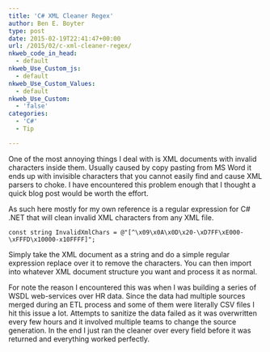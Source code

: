 ```yaml
---
title: 'C# XML Cleaner Regex'
author: Ben E. Boyter
type: post
date: 2015-02-19T22:41:47+00:00
url: /2015/02/c-xml-cleaner-regex/
nkweb_code_in_head:
  - default
nkweb_Use_Custom_js:
  - default
nkweb_Use_Custom_Values:
  - default
nkweb_Use_Custom:
  - 'false'
categories:
  - 'C#'
  - Tip

---
```

One of the most annoying things I deal with is XML documents with invalid characters inside them. Usually caused by copy pasting from MS Word it ends up with invisible characters that you cannot easily find and cause XML parsers to choke. I have encountered this problem enough that I thought a quick blog post would be worth the effort.

As such here mostly for my own reference is a regular expression for C# .NET that will clean invalid XML characters from any XML file.

`const string InvalidXmlChars = @"[^\x09\x0A\x0D\x20-\xD7FF\xE000-\xFFFD\x10000-x10FFFF]";`

Simply take the XML document as a string and do a simple regular expression replace over it to remove the characters. You can then import into whatever XML document structure you want and process it as normal.

For note the reason I encountered this was when I was building a series of WSDL web-services over HR data. Since the data had multiple sources merged during an ETL process and some of them were literally CSV files I hit this issue a lot. Attempts to sanitize the data failed as it was overwritten every few hours and it involved multiple teams to change the source generation. In the end I just ran the cleaner over every field before it was returned and everything worked perfectly.